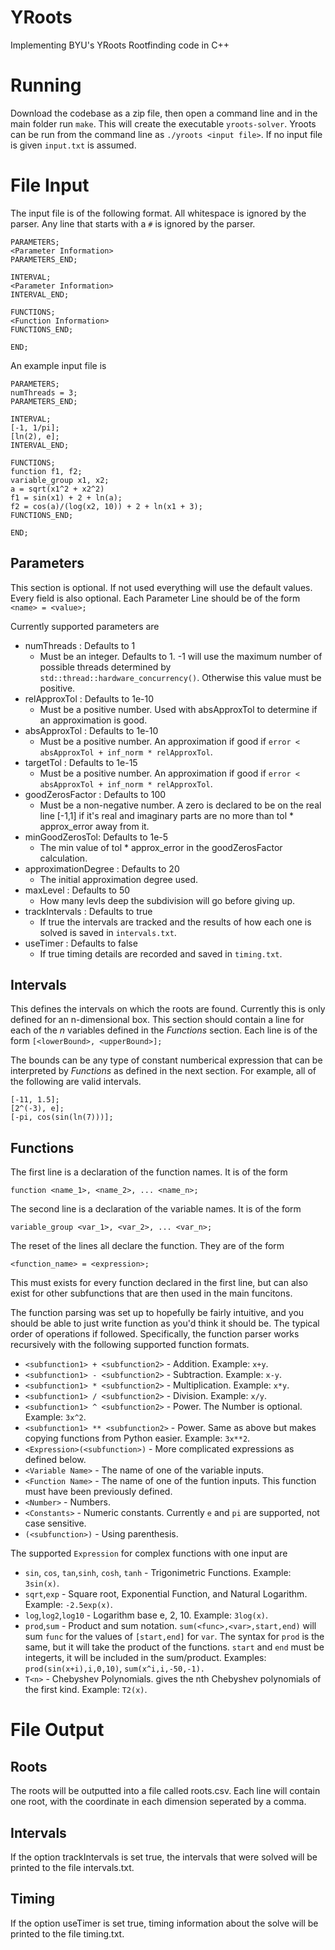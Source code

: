 # YRoots
Implementing BYU's YRoots Rootfinding code in C++

# Running
Download the codebase as a zip file, then open a command line and in the main folder run `make`.
This will create the executable `yroots-solver`.
Yroots can be run from the command line as `./yroots <input file>`. If no input file is given `input.txt` is assumed.

# File Input

The input file is of the following format. All whitespace is ignored by the parser.
Any line that starts with a `#` is ignored by the parser.

```
PARAMETERS;
<Parameter Information>
PARAMETERS_END;

INTERVAL;
<Parameter Information>
INTERVAL_END;

FUNCTIONS;
<Function Information>
FUNCTIONS_END;

END;
```

An example input file is
```
PARAMETERS;
numThreads = 3;
PARAMETERS_END;

INTERVAL;
[-1, 1/pi];
[ln(2), e];
INTERVAL_END;

FUNCTIONS;
function f1, f2;
variable_group x1, x2;
a = sqrt(x1^2 + x2^2)
f1 = sin(x1) + 2 + ln(a);
f2 = cos(a)/(log(x2, 10)) + 2 + ln(x1 + 3);
FUNCTIONS_END;

END;
```

## Parameters
This section is optional. If not used everything will use the default values. Every field is also optional. 
Each Parameter Line should be of the form
```<name> = <value>;```

Currently supported parameters are
* numThreads : Defaults to 1
  * Must be an integer. Defaults to 1. -1 will use the maximum number of possible threads determined by `std::thread::hardware_concurrency()`. Otherwise this value must be positive.
* relApproxTol : Defaults to 1e-10
  * Must be a positive number. Used with absApproxTol to determine if an approximation is good.
* absApproxTol : Defaults to 1e-10
  * Must be a positive number. An approximation if good if `error < absApproxTol + inf_norm * relApproxTol`.
* targetTol : Defaults to 1e-15
  * Must be a positive number. An approximation if good if `error < absApproxTol + inf_norm * relApproxTol`.
* goodZerosFactor : Defaults to 100
  * Must be a non-negative number. A zero is declared to be on the real line [-1,1] if it's real and imaginary parts are no more than tol * approx_error away from it.
* minGoodZerosTol: Defaults to 1e-5
  * The min value of tol * approx_error in the goodZerosFactor calculation.
* approximationDegree : Defaults to 20
  * The initial approximation degree used.
* maxLevel : Defaults to 50
  * How many levls deep the subdivision will go before giving up.
* trackIntervals : Defaults to true
  * If true the intervals are tracked and the results of how each one is solved is saved in `intervals.txt`.
* useTimer : Defaults to false
  * If true timing details are recorded and saved in `timing.txt`.
 
## Intervals
This defines the intervals on which the roots are found. Currently this is only defined for an n-dimensional box. This section should contain a line for each of the _n_ variables defined in the _Functions_ section. Each line is of the form
```[<lowerBound>, <upperBound>];```

The bounds can be any type of constant numberical expression that can be interpreted by _Functions_ as defined in the next section.
For example, all of the following are valid intervals.
```
[-11, 1.5];
[2^(-3), e];
[-pi, cos(sin(ln(7)))];
```

## Functions
The first line is a declaration of the function names. It is of the form
```
function <name_1>, <name_2>, ... <name_n>;
```

The second line is a declaration of the variable names. It is of the form
```
variable_group <var_1>, <var_2>, ... <var_n>;
```

The reset of the lines all declare the function. They are of the form
```
<function_name> = <expression>;
```

This must exists for every function declared in the first line, but can also exist for other subfunctions that are then used in the main funcitons. 

The function parsing was set up to hopefully be fairly intuitive, and you should be able to just write function as you'd think it should be. The typical order of operations if followed.
Specifically, the function parser works recursively with the following supported function formats.
* `<subfunction1> + <subfunction2>` - Addition. Example: `x+y`.
* `<subfunction1> - <subfunction2>` - Subtraction. Example: `x-y`.
* `<subfunction1> * <subfunction2>` - Multiplication. Example: `x*y`.
* `<subfunction1> / <subfunction2>` - Division. Example: `x/y`.
* `<subfunction1> ^ <subfunction2>` - Power. The Number is optional. Example: `3x^2`.
* `<subfunction1> ** <subfunction2>` - Power. Same as above but makes copying functions from Python easier.  Example: `3x**2`.
* `<Expression>(<subfunction>)` - More complicated expressions as defined below.
* `<Variable Name>` - The name of one of the variable inputs.
* `<Function Name>` - The name of one of the funtion inputs. This function must have been previously defined.
* `<Number>` - Numbers.
* `<Constants>` - Numeric constants. Currently `e` and `pi` are supported, not case sensitive.
* `(<subfunction>)` - Using parenthesis.

The supported `Expression` for complex functions with one input are
* `sin`, `cos`, `tan`,`sinh`, `cosh`, `tanh` - Trigonimetric Functions. Example: `3sin(x)`.
* `sqrt`,`exp` - Square root, Exponential Function, and Natural Logarithm.  Example: `-2.5exp(x)`.
* `log`,`log2`,`log10` - Logarithm base e, 2, 10. Example: `3log(x)`.
* `prod`,`sum` - Product and sum notation. `sum(<func>,<var>,start,end)` will sum `func` for the values of `[start,end]` for `var`. The syntax for `prod` is the same, but it will take the product of the functions. `start` and `end` must be integerts, it will be included in the sum/product. Examples: `prod(sin(x+i),i,0,10)`, `sum(x^i,i,-50,-1).`
* `T<n>` - Chebyshev Polynomials. gives the nth Chebyshev polynomials of the first kind. Example: `T2(x)`.
 
# File Output

## Roots
The roots will be outputted into a file called roots.csv. Each line will contain one root, with the coordinate in each dimension seperated by a comma.

## Intervals
If the option trackIntervals is set true, the intervals that were solved will be printed to the file intervals.txt.

## Timing
If the option useTimer is set true, timing information about the solve will be printed to the file timing.txt.
